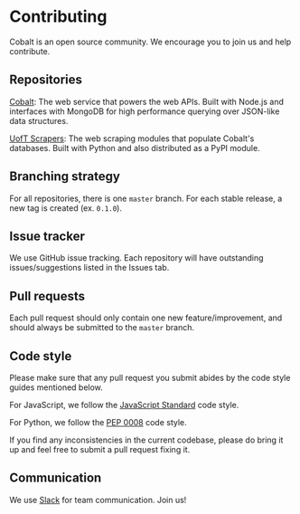 # Contributing

Cobalt is an open source community. We encourage you to join us and help contribute.

## Repositories

[Cobalt](https://github.com/cobalt-uoft/cobalt): The web service that powers the web APIs. Built with Node.js and interfaces with MongoDB for high performance querying over JSON-like data structures.

[UofT Scrapers](https://github.com/cobalt-uoft/uoft-scrapers): The web scraping modules that populate Cobalt's databases. Built with Python and also distributed as a PyPI module.

## Branching strategy

For all repositories, there is one `master` branch. For each stable release, a new tag is created (ex. `0.1.0`).

## Issue tracker

We use GitHub issue tracking. Each repository will have outstanding issues/suggestions listed in the Issues tab.

## Pull requests

Each pull request should only contain one new feature/improvement, and should always be submitted to the `master` branch.

## Code style

Please make sure that any pull request you submit abides by the code style guides mentioned below.

For JavaScript, we follow the [JavaScript Standard](http://standardjs.com/) code style.

For Python, we follow the [PEP 0008](https://www.python.org/dev/peps/pep-0008/) code style.

If you find any inconsistencies in the current codebase, please do bring it up and feel free to submit a pull request fixing it.

## Communication

We use [Slack](https://cobalt-uoft.slack.com) for team communication. Join us!
